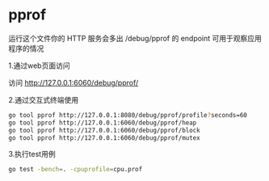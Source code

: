# pprof

运行这个文件你的 HTTP 服务会多出 /debug/pprof 的 endpoint 可用于观察应用程序的情况

1.通过web页面访问

访问 <http://127.0.0.1:6060/debug/pprof/>

2.通过交互式终端使用

```sh
go tool pprof http://127.0.0.1:8080/debug/pprof/profile?seconds=60
go tool pprof http://127.0.0.1:6060/debug/pprof/heap
go tool pprof http://127.0.0.1:6060/debug/pprof/block
go tool pprof http://127.0.0.1:6060/debug/pprof/mutex
```

3.执行test用例

```sh
go test -bench=. -cpuprofile=cpu.prof
```
